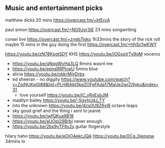## Music and entertainment picks

matthew dicks 20 mins https://overcast.fm/+kfErcA

paul simon https://overcast.fm/+NG9Jor3jE  23 mins songwriting

conan live https://overcast.fm/+zneb7lxko 1h33mins
the story of the rick roll maybe 15 mins in the guy doing the first https://overcast.fm/+HhScfwKWY


https://youtu.be/zN78KsgtSDY KHS
https://youtu.be/iOGsqVTy9qM voceros
- https://youtu.be/qNqgWvHa3LQ 8mins wasnt me
- https://youtu.be/epnsRRPtoeU 5mins blue
- alicia https://youtu.be/obkrMiyDrbs
- ed sheeran - no diggity https://www.youtube.com/watch?v=ZpiNUKpGI88&list=PLH8IAbt5kqZOFeFAda17MaUe2wrZi9xku&index=31 
	- love yourself https://youtu.be/iC_yRxEsbJM
- madilyn bailey https://youtu.be/-SgyhUdJ_TY
- into the unknown https://youtu.be/4zs0U8Z6yI8 octave leaps
- sky good grief and the thing i sent to jeanie 
- https://youtu.be/iwfQKua9B18
- https://youtu.be/aUOpj29BrbI never enough
- https://youtu.be/2bx9vTF8x2s guitar fingerstyle


hilary hahn https://youtu.be/eOjO4ekcJQA
https://youtu.be/0Cg_0jepxow 34mins lo
